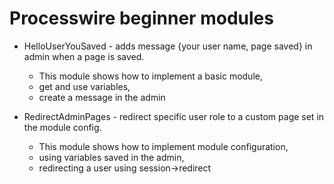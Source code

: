 # Processwire beginner modules

- HelloUserYouSaved - adds message {your user name, page saved} in admin when a page is saved.
    - This module shows how to implement a basic module,
    - get and use variables,
    - create a message in the admin

- RedirectAdminPages - redirect specific user role to a custom page set in the module config.
    - This module shows how to implement module configuration,
    - using variables saved in the admin,
    - redirecting a user using session->redirect

